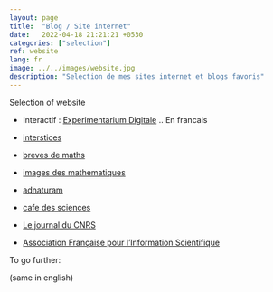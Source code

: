 ```yaml
---
layout: page
title:  "Blog / Site internet"
date:   2022-04-18 21:21:21 +0530
categories: ["selection"]
ref: website
lang: fr
image: ../../images/website.jpg
description: "Selection de mes sites internet et blogs favoris"
---
```



Selection of website

- Interactif : [Experimentarium Digitale](https://experiences.mathemarium.fr//Bobby-le-Blob-mathematicien.html) .. En francais

- [interstices](https://interstices.info/modeliser-le-vivant-creer-des-plantes-virtuelles-pour-comprendre-simuler-tester/)

- [breves de maths](http://www.breves-de-maths.fr/plantes-naturelles-et-plantes-virtuelles/)

- [images des mathematiques](https://images.math.cnrs.fr/Le-relascope.html)

- [adnaturam](https://adnaturam.org/)

- [cafe des sciences](https://www.cafe-sciences.org/)

- [Le journal du CNRS](https://lejournal.cnrs.fr/)

- [Association Française pour l’Information Scientifique](https://www.afis.org/)

To go further:

(same in english)



<!-- Global site tag (gtag.js) - Google Analytics -->
<script async src="https://www.googletagmanager.com/gtag/js?id=G-VPTWJKGKTG"></script>
<script>
  window.dataLayer = window.dataLayer || [];
  function gtag(){dataLayer.push(arguments);}
  gtag('js', new Date());

  gtag('config', 'G-VPTWJKGKTG');
</script>

